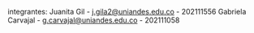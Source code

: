 integrantes:
Juanita Gil - j.gila2@uniandes.edu.co - 202111556
Gabriela Carvajal - g.carvajal@uniandes.edu.co - 202111058